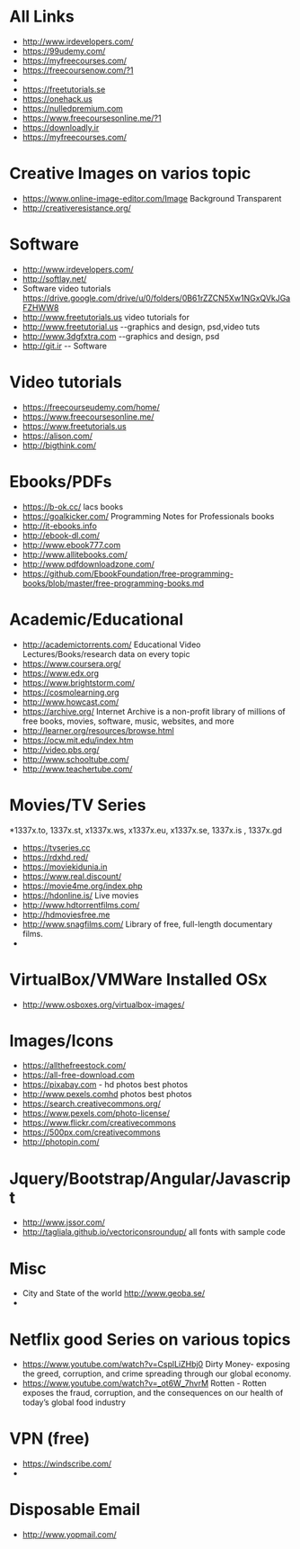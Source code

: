 # All Links
* http://www.irdevelopers.com/
* https://99udemy.com/
* https://myfreecourses.com/
* https://freecoursenow.com/?1
* 
* https://freetutorials.se
* https://onehack.us
* https://nulledpremium.com
* https://www.freecoursesonline.me/?1
* https://downloadly.ir
* https://myfreecourses.com/




# Creative Images on varios topic
* https://www.online-image-editor.com/Image Background Transparent 
* http://creativeresistance.org/

# Software
* http://www.irdevelopers.com/
* http://softlay.net/
* Software video tutorials https://drive.google.com/drive/u/0/folders/0B61rZZCN5Xw1NGxQVkJGaFZHWW8
* http://www.freetutorials.us     video tutorials for
* http://www.freetutorial.us      --graphics and design, psd,video tuts
* http://www.3dgfxtra.com    --graphics and design, psd
* http://git.ir  -- Software

# Video tutorials
* https://freecourseudemy.com/home/
* https://www.freecoursesonline.me/
* https://www.freetutorials.us
* https://alison.com/
* http://bigthink.com/


# Ebooks/PDFs
* https://b-ok.cc/  lacs books
* https://goalkicker.com/ Programming Notes for Professionals books
* http://it-ebooks.info
* http://ebook-dl.com/
* http://www.ebook777.com
* http://www.allitebooks.com/
* http://www.pdfdownloadzone.com/
* https://github.com/EbookFoundation/free-programming-books/blob/master/free-programming-books.md

# Academic/Educational 
* http://academictorrents.com/   Educational Video Lectures/Books/research data on every topic
* https://www.coursera.org/
* https://www.edx.org
* https://www.brightstorm.com/
* https://cosmolearning.org
* http://www.howcast.com/
* https://archive.org/  Internet Archive is a non-profit library of millions of free books, movies, software, music, websites, and more
* http://learner.org/resources/browse.html
* https://ocw.mit.edu/index.htm
* http://video.pbs.org/
* http://www.schooltube.com/
* http://www.teachertube.com/



# Movies/TV Series
*1337x.to, 1337x.st, x1337x.ws, x1337x.eu, x1337x.se, 1337x.is , 1337x.gd
* https://tvseries.cc
* https://rdxhd.red/
* https://moviekidunia.in
* https://www.real.discount/
* https://movie4me.org/index.php
* https://hdonline.is/ Live movies 
* http://www.hdtorrentfilms.com/
* http://hdmoviesfree.me
* http://www.snagfilms.com/  Library of free, full-length documentary films.
* 

# VirtualBox/VMWare Installed OSx
* http://www.osboxes.org/virtualbox-images/

# Images/Icons
* https://allthefreestock.com/
* https://all-free-download.com
* https://pixabay.com - hd photos best photos
* http://www.pexels.comhd photos best photos
* https://search.creativecommons.org/
* https://www.pexels.com/photo-license/
* https://www.flickr.com/creativecommons
* https://500px.com/creativecommons
* http://photopin.com/

# Jquery/Bootstrap/Angular/Javascript
* http://www.jssor.com/
* http://tagliala.github.io/vectoriconsroundup/  all fonts with sample code

# Misc
* City and State of the world http://www.geoba.se/
* 

# Netflix good Series on various topics
* https://www.youtube.com/watch?v=CsplLiZHbj0  Dirty Money- exposing the greed, corruption, and crime spreading through our global economy.
* https://www.youtube.com/watch?v=_ot6W_7hvrM Rotten - Rotten exposes the fraud, corruption, and the consequences on our health of today’s global food industry


# VPN (free)
* https://windscribe.com/
* 
# Disposable Email
* http://www.yopmail.com/

